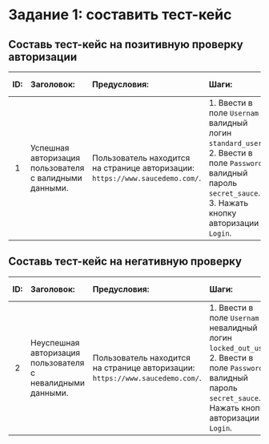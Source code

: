 # Задание 1: cоставить тест-кейс

## Составь тест-кейс на позитивную проверку авторизации

| ID: | Заголовок: | Предусловия: | Шаги: | Ожидаемый результат: | Постусловия: |
|:---:|:-----------|:-------------|:------|:---------------------|:-------------|
| 1 | Успешная авторизация пользователя с валидными данными. | Пользователь находится на странице авторизации: `https://www.saucedemo.com/`. | 1. Ввести в поле `Usernam` валидный логин `standard_user`. 2. Ввести в поле `Password` валидный пароль `secret_sauce`. 3. Нажать кнопку авторизации `Login`. | Успешная авторизация пользователя на сайте. Пользователю открывается раздел `Products`.  | 1. Нажать на значок "трёх палочек". 2. Нажать раздел `Logout`. |

## Составь тест-кейс на негативную проверку

| ID: | Заголовок: | Предусловия: | Шаги: | Ожидаемый результат: | Постусловия: |
|:---:|:-----------|:-------------|:------|:---------------------|:-------------|
| 2 | Неуспешная авторизация пользователя с невалидными данными. | Пользователь находится на странице авторизации: `https://www.saucedemo.com/`. | 1. Ввести в поле `Usernam` невалидный логин `locked_out_user`. 2. Ввести в поле `Password` валидный пароль `secret_sauce`. 3. Нажать кнопку авторизации `Login`. | Неуспешная авторизация пользователя на сайте. Пользователю видит сообщение об ошибке с надписью `Epic sadface: Sorry, this user has been locked out.`.  | Нажать на крестик сообщение ошибки. |
